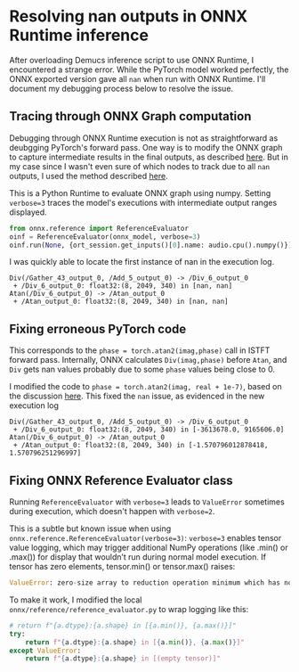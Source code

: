 # Resolving nan outputs in ONNX Runtime inference

After overloading Demucs inference script to use ONNX Runtime, I encountered a strange error.
While the PyTorch model worked perfectly, the ONNX exported version gave all `nan` when run with ONNX Runtime.
I'll document my debugging process below to resolve the issue.

## Tracing through ONNX Graph computation

Debugging through ONNX Runtime execution is not as straightforward as deubgging PyTorch's forward pass.
One way is to modify the ONNX graph to capture intermediate results in the final outputs, as described [here](https://github.com/onnx/onnx/issues/3277#issuecomment-1050600445).
But in my case since I wasn't even sure of which nodes to track due to all `nan` outputs, I used the method described [here](https://onnx.ai/sklearn-onnx/auto_tutorial/plot_fbegin_investigate.html#python-runtime-to-look-into-every-node).

This is a Python Runtime to evaluate ONNX graph using numpy. Setting `verbose=3` traces the model's executions with intermediate output ranges displayed.

```python
from onnx.reference import ReferenceEvaluator
oinf = ReferenceEvaluator(onnx_model, verbose=3)
oinf.run(None, {ort_session.get_inputs()[0].name: audio.cpu().numpy()})
```

I was quickly able to locate the first instance of nan in the execution log.

```
Div(/Gather_43_output_0, /Add_5_output_0) -> /Div_6_output_0
 + /Div_6_output_0: float32:(8, 2049, 340) in [nan, nan]
Atan(/Div_6_output_0) -> /Atan_output_0
 + /Atan_output_0: float32:(8, 2049, 340) in [nan, nan]
```

## Fixing erroneous PyTorch code

This corresponds to the `phase = torch.atan2(imag,phase)` call in ISTFT forward pass.
Internally, ONNX calculates `Div(imag,phase)` before `Atan`, and `Div` gets nan values probably due to some `phase` values being close to 0.

I modified the code to `phase = torch.atan2(imag, real + 1e-7)`, based on the discussion [here](https://discuss.pytorch.org/t/how-to-avoid-nan-output-from-atan2-during-backward-pass/176890).
This fixed the `nan` issue, as evidenced in the new execution log

```
Div(/Gather_43_output_0, /Add_5_output_0) -> /Div_6_output_0
 + /Div_6_output_0: float32:(8, 2049, 340) in [-3613678.0, 9165606.0]
Atan(/Div_6_output_0) -> /Atan_output_0
 + /Atan_output_0: float32:(8, 2049, 340) in [-1.570796012878418, 1.570796251296997]
 ```


## Fixing ONNX Reference Evaluator class

Running `ReferenceEvaluator` with `verbose=3` leads to `ValueError` sometimes during execution, which doesn't happen with `verbose=2`.

This is a subtle but known issue when using `onnx.reference.ReferenceEvaluator(verbose=3)`: `verbose=3` enables tensor value logging, which may trigger additional NumPy operations (like .min() or .max()) for display that wouldn’t run during normal model execution. If tensor has zero elements, tensor.min() or tensor.max() raises:
```python
ValueError: zero-size array to reduction operation minimum which has no identity
```

To make it work, I modified the local `onnx/reference/reference_evaluator.py` to wrap logging like this:

```python
# return f"{a.dtype}:{a.shape} in [{a.min()}, {a.max()}]"
try:
    return f"{a.dtype}:{a.shape} in [{a.min()}, {a.max()}]"
except ValueError:
    return f"{a.dtype}:{a.shape} in [(empty tensor)]"
```